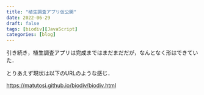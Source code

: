 ```yaml
---
title: "植生調査アプリ仮公開"
date: 2022-06-29
draft: false
tags: [biodiv][JavaScript]
categories: [blog]
---
```


引き続き，植生調査アプリは完成まではまだまだだが，なんとなく形はできていた．

とりあえず現状は以下のURLのような感じ．

https://matutosi.github.io/biodiv/biodiv.html
